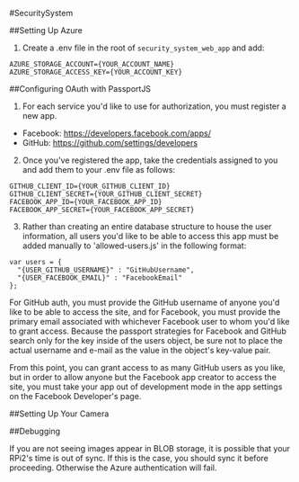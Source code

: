 #SecuritySystem


##Setting Up Azure
1. Create a .env file in the root of `security_system_web_app` and add:
```
AZURE_STORAGE_ACCOUNT={YOUR_ACCOUNT_NAME}
AZURE_STORAGE_ACCESS_KEY={YOUR_ACCOUNT_KEY}
```

##Configuring OAuth with PassportJS
1. For each service you'd like to use for authorization, you must register a new app.
  - Facebook: https://developers.facebook.com/apps/
  - GitHub: https://github.com/settings/developers

2. Once you've registered the app, take the credentials assigned to you and add them to your .env file as follows:
```
GITHUB_CLIENT_ID={YOUR_GITHUB_CLIENT_ID}
GITHUB_CLIENT_SECRET={YOUR_GITHUB_CLIENT_SECRET}
FACEBOOK_APP_ID={YOUR_FACEBOOK_APP_ID}
FACEBOOK_APP_SECRET={YOUR_FACEBOOK_APP_SECRET}
```

3. Rather than creating an entire database structure to house the user information, all users you'd like to be able to access this app must be added manually to 'allowed-users.js' in the following format:
```
var users = {
  "{USER_GITHUB_USERNAME}" : "GitHubUsername",
  "{USER_FACEBOOK_EMAIL}" : "FacebookEmail"
};
```
For GitHub auth, you must provide the GitHub username of anyone you'd like to be able to access the site, and for Facebook, you must provide the primary email associated with whichever Facebook user to whom you'd like to grant access.  Because the passport strategies for Facebook and GitHub search only for the key inside of the users object, be sure not to place the actual username and e-mail as the value in the object's key-value pair.

From this point, you can grant access to as many GitHub users as you like, but in order to allow anyone but the Facebook app creator to access the site, you must take your app out of development mode in the app settings on the Facebook Developer's page.


##Setting Up Your Camera

##Debugging

If you are not seeing images appear in BLOB storage, it is possible that your RPi2's time is out of sync. If this is the case, you should sync it before proceeding. Otherwise the Azure authentication will fail.